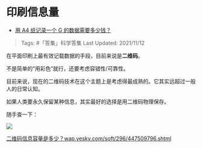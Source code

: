 # 印刷信息量

- [用 A4 纸记录一个 G 的数据需要多少钱？](https://www.zhihu.com/question/483838337/answer/2106843482)
  
>Tags: #「答集」科学答集
>Last Updated: 2021/11/12

在平面印刷上最有效记载数据的手段，目前来说是**二维码**。

不是简单的“用彩色”就行，还要考虑容错性/可靠性。

目前来说，现在的二维码技术在这个主题上是考虑得最成熟的。它其实远超过一般人的日常认知。

如果人类要永久保留某种信息，其实最好的选择是用二维码物理保存。

  

随手查一下：

![](https://pic3.zhimg.com/80/v2-98ca652dad720ea017469f0b4b33bdc3_1440w.jpg?source=c8b7c179)

  

[二维码信息容量是多少？​wap.yesky.com/soft/296/447509796.shtml](https://link.zhihu.com/?target=http%3A//wap.yesky.com/soft/296/447509796.shtml)